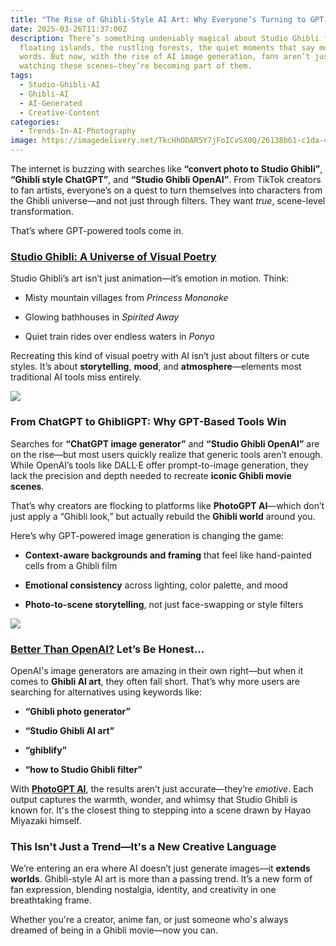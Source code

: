 ```yaml
---
title: "The Rise of Ghibli-Style AI Art: Why Everyone’s Turning to GPT-Powered Tools"
date: 2025-03-26T11:37:00Z
description: There’s something undeniably magical about Studio Ghibli films—the
  floating islands, the rustling forests, the quiet moments that say more than
  words. But now, with the rise of AI image generation, fans aren’t just
  watching these scenes—they’re becoming part of them.
tags:
  - Studio-Ghibli-AI
  - Ghibli-AI
  - AI-Generated
  - Creative-Content
categories:
  - Trends-In-AI-Photography
image: https://imagedelivery.net/TkcHhODAR5Y7jFoICvSX0Q/26138b61-c1da-4312-91bf-36fc4b500300/q=100,fit=crop,width=717,height=850
---
```

The internet is buzzing with searches like **“convert photo to Studio Ghibli”**, **“Ghibli style ChatGPT”**, and **“Studio Ghibli OpenAI”**. From TikTok creators to fan artists, everyone’s on a quest to turn themselves into characters from the Ghibli universe—and not just through filters. They want *true*, scene-level transformation.

That’s where GPT-powered tools come in.








### **[Studio Ghibli: A Universe of Visual Poetry](https://ghiblicollection.com/)**

Studio Ghibli’s art isn’t just animation—it’s emotion in motion. Think:

* Misty mountain villages from *Princess Mononoke*


* Glowing bathhouses in *Spirited Away*


* Quiet train rides over endless waters in *Ponyo*



Recreating this kind of visual poetry with AI isn’t just about filters or cute styles. It’s about **storytelling**, **mood**, and **atmosphere**—elements most traditional AI tools miss entirely.







![](https://imagedelivery.net/TkcHhODAR5Y7jFoICvSX0Q/a3d5610c-46af-4ae6-6edc-8dbea501e200/q=100,fit=crop,height=1000,width=852)





### **From ChatGPT to GhibliGPT: Why GPT-Based Tools Win**

Searches for **“ChatGPT image generator”** and **“Studio Ghibli OpenAI”** are on the rise—but most users quickly realize that generic tools aren’t enough. While OpenAI’s tools like DALL·E offer prompt-to-image generation, they lack the precision and depth needed to recreate **iconic Ghibli movie scenes**.

That’s why creators are flocking to platforms like **PhotoGPT AI**—which don’t just apply a “Ghibli look,” but actually rebuild the **Ghibli world** around you.

Here’s why GPT-powered image generation is changing the game:

* **Context-aware backgrounds and framing** that feel like hand-painted cells from a Ghibli film


* **Emotional consistency** across lighting, color palette, and mood


* **Photo-to-scene storytelling**, not just face-swapping or style filters









![](https://imagedelivery.net/TkcHhODAR5Y7jFoICvSX0Q/82cb6c37-7e3f-4dff-e618-9820c2d00e00/q=100,fit=crop,width=1024,height=950)





### **[Better Than OpenAI?](https://www.forbes.com/sites/danidiplacido/2025/03/27/the-ai-generated-studio-ghibli-trend-explained/) Let’s Be Honest...**

OpenAI's image generators are amazing in their own right—but when it comes to **Ghibli AI art**, they often fall short. That’s why more users are searching for alternatives using keywords like:

* **“Ghibli photo generator”**


* **“Studio Ghibli AI art”**


* **“ghiblify”**


* **“how to Studio Ghibli filter”**


With **[PhotoGPT AI](https://www.photogptai.com/)**, the results aren’t just accurate—they’re *emotive*. Each output captures the warmth, wonder, and whimsy that Studio Ghibli is known for. It's the closest thing to stepping into a scene drawn by Hayao Miyazaki himself.

### **This Isn't Just a Trend—It's a New Creative Language**

We’re entering an era where AI doesn’t just generate images—it **extends worlds**. Ghibli-style AI art is more than a passing trend. It’s a new form of fan expression, blending nostalgia, identity, and creativity in one breathtaking frame.

Whether you're a creator, anime fan, or just someone who's always dreamed of being in a Ghibli movie—now you can.
